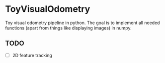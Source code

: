 # ToyVisualOdometry
Toy visual odometry pipeline in python.
The goal is to implement all needed functions (apart from things like displaying images) in numpy.

## TODO
- [ ] 2D feature tracking 
